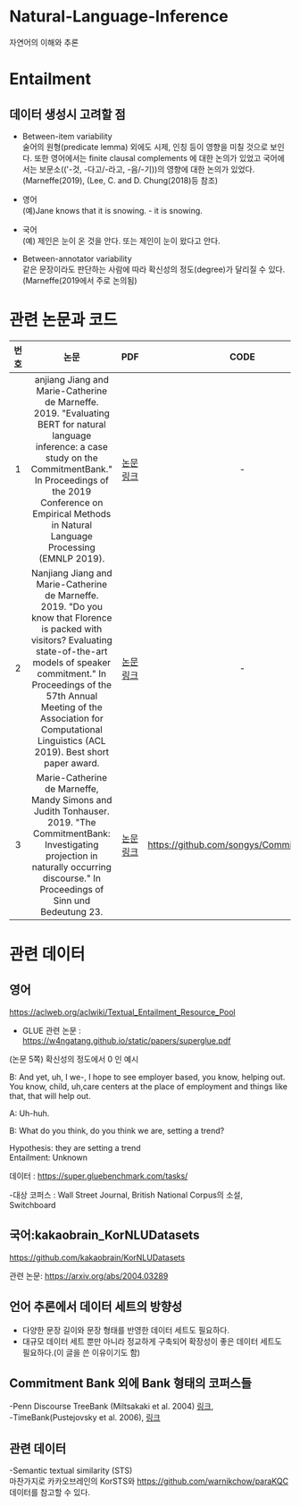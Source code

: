 # Natural-Language-Inference
자연어의 이해와 추론


# Entailment    

## 데이터 생성시 고려할 점         

- Between-item variability     
술어의 원형(predicate lemma) 외에도 시제, 인칭 등이 영향을 미칠 것으로 보인다. 또한 영어에서는 finite clausal complements 에 대한 논의가 있었고 국어에서는 보문소(('-것, -다고/-라고, -음/-기))의 영향에 대한 논의가 있었다.(Marneffe(2019), (Lee, C. and D. Chung(2018)등 참조)    

- 영어    
(예)Jane knows that it is snowing. - it is snowing. 

- 국어    
(예) 제인은 눈이 온 것을 안다.   또는 제인이 눈이 왔다고 안다.  


- Between-annotator variability     
같은 문장이라도 판단하는 사람에 따라 확신성의 정도(degree)가 달리질 수 있다. (Marneffe(2019에서 주로 논의됨)                        

# 관련 논문과 코드

|번호|논문| PDF| CODE |
|:---:|:-----------------:|:-----------------:|:-----------------:|
|1|anjiang Jiang and Marie-Catherine de Marneffe. 2019. "Evaluating BERT for natural language inference: a case study on the CommitmentBank." In Proceedings of the 2019 Conference on Empirical Methods in Natural Language Processing (EMNLP 2019). |[논문 링크](https://www.aclweb.org/anthology/D19-1630.pdf)|-|
|2|Nanjiang Jiang and Marie-Catherine de Marneffe. 2019. "Do you know that Florence is packed with visitors? Evaluating state-of-the-art models of speaker commitment." In Proceedings of the 57th Annual Meeting of the Association for Computational Linguistics (ACL 2019). Best short paper award.| [논문 링크](https://www.aclweb.org/anthology/P19-1412/)|-|
|3|Marie-Catherine de Marneffe, Mandy Simons and Judith Tonhauser. 2019. "The CommitmentBank: Investigating projection in naturally occurring discourse." In Proceedings of Sinn und Bedeutung 23. |[논문링크](https://semanticsarchive.net/Archive/Tg3ZGI2M/Marneffe.pdf)|https://github.com/songys/CommitmentBank|


# 관련 데이터

## 영어    
https://aclweb.org/aclwiki/Textual_Entailment_Resource_Pool
   

- GLUE 
관련 논문 : https://w4ngatang.github.io/static/papers/superglue.pdf

(논문 5쪽) 확신성의 정도에서 0 인 예시

B: And yet, uh, I we-, I hope to see employer based, you know, helping out. You know, child, uh,care centers at the place of employment and things like that, that will help out. 
   
A: Uh-huh.     
    
B: What do you think, do you think we are, setting a trend?                   
     
Hypothesis: they are setting a trend       
Entailment: Unknown         
   

데이터 : https://super.gluebenchmark.com/tasks/        

 -대상 코퍼스 : Wall Street Journal, British National Corpus의 소설, Switchboard     
     
 
## 국어:kakaobrain_KorNLUDatasets                 
https://github.com/kakaobrain/KorNLUDatasets         
    
관련 논문: https://arxiv.org/abs/2004.03289    

## 언어 추론에서 데이터 세트의 방향성   

- 다양한 문장 길이와 문장 형태를 반영한 데이터 세트도 필요하다.         
- 대규모 데이터 세트 뿐만 아니라 정교하게 구축되어 확장성이 좋은 데이터 세트도 필요하다.(이 글을 쓴 이유이기도 함)         
  

## Commitment Bank 외에 Bank 형태의 코퍼스들      
                    
-Penn Discourse TreeBank (Miltsakaki et al. 2004) [링크](https://catalog.ldc.upenn.edu/LDC2008T05),       
-TimeBank(Pustejovsky et al. 2006), [링크](https://catalog.ldc.upenn.edu/LDC2006T08)   

## 관련 데이터     
 -Semantic textual similarity (STS)    
 마찬가지로 카카오브레인의 KorSTS와 https://github.com/warnikchow/paraKQC 데이터를 참고할 수 있다.
 
